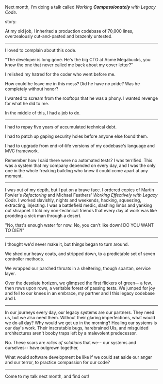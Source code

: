 Next month, I'm doing a talk called
*Working **Compassionately** with Legacy Code*.

story:

At my old job, I inherited a production codebase of 70,000 lines,
overzealously cut-and-pasted and brazenly untested.

---

I loved to complain about this code.

"The developer is long gone. He's the big CTO at Acme Megabucks,
you know the one that never called me back about my cover letter?"

I relished my hatred for the coder who went before me.

How could he leave me in this mess?
Did he have no pride? Was he completely without honor?

I wanted to scream from the rooftops that he was a phony. I wanted
revenge for what he did to me.

In the middle of this, I had a job to do.

---

I had to repay five years of accumulated technical debt.

I had to patch up gaping security holes before anyone else found them.

I had to upgrade from end-of-life versions of my codebase's language
and MVC framework.

Remember how I said there were no automated tests? I was terrified.
This was a system that my company depended on every day, and I was
the only one in the whole freaking building who knew it could come
apart at any moment.

---

I was out of my depth, but I put on a brave face. I ordered copies of
Martin Fowler's *Refactoring* and Michael Feathers' *Working Effectively with Legacy Code*. I worked slavishly, nights and weekends, hacking,
squeezing, extracting, injecting. I was a battlefield medic, slashing
limbs and yanking out shrapnel. I told my non-technical friends that
every day at work was like prodding a sick man through a desert.

"No, that's enough water for now. No, you can't like down! DO YOU WANT TO DIE?!"

---

I thought we'd never make it, but things began to turn around.

We shed our heavy coats, and stripped down, to a predictable set of
seven controller methods.

We wrapped our parched throats in a sheltering, though spartan,
service layer.

Over the desolate horizon, we glimpsed the first flickers of green--
a few, then rows upon rows, a veritable forest of passing tests.
We jumped for joy and fell to our knees in an embrace,
my partner and I
this legacy codebase and I.

---

In our journeys every day, our legacy systems are our partners.
They need us, but we also need them. Without their glaring imperfections,
what would we do all day? Why would we get up in the morning?
Healing our systems is our day's work. Their inscrutable bugs,
harebrained UIs, and misguided architectures aren't booby traps
left by a malevolent predecessor.

No. These scars are *relics of solutions* that we--
our systems and ourselves--
have outgrown together,

What would software development be like if we could set aside our
anger and our terror, to practice compassion for our code?

---

Come to my talk next month, and find out!
